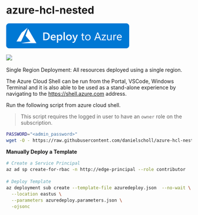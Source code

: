 # azure-hcl-nested


[![Deploy To Azure](https://raw.githubusercontent.com/Azure/azure-quickstart-templates/master/1-CONTRIBUTION-GUIDE/images/deploytoazure.svg?sanitize=true)](https://portal.azure.com/#create/Microsoft.Template/uri/https%3A%2F%2Fraw.githubusercontent.com%2Fdanielscholl%2Fazure-hcl-nested%2Fmain%templateDeploy.json)

<a href="https://portal.azure.com/#create/Microsoft.Template/uri/https%3A%2F%2Fraw.githubusercontent.com%2Fdanielscholl%2Fazure-hcl-nested%2Fmain%templateDeploy.json" target="_blank">
    <img src="http://azuredeploy.net/deploybutton.png"/>
</a>


Single Region Deployment:  All resources deployed using a single region.

The Azure Cloud Shell can be run from the Portal, VSCode, Windows Terminal and it is also able to be used as a stand-alone experience by navigating to the https://shell.azure.com address.

Run the following script from azure cloud shell.

> This script requires the logged in user to have an `owner` role on the subscription.

```bash
PASSWORD="<admin_password>"
wget -O - https://raw.githubusercontent.com/danielscholl/azure-hcl-nested/main/run.sh | bash -s -- $PASSWORD
```

__Manually Deploy a Template__

```bash
# Create a Service Principal
az ad sp create-for-rbac -n http://edge-principal --role contributor

# Deploy Template
az deployment sub create --template-file azuredeploy.json  --no-wait \
  --location eastus \
  --parameters azuredeploy.parameters.json \
  -ojsonc
```